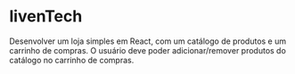 # livenTech
Desenvolver um loja simples em React, com um catálogo de produtos e um carrinho de compras. O usuário deve poder adicionar/remover produtos do catálogo no carrinho de compras.
